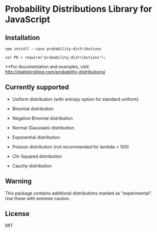 # Probability Distributions Library for JavaScript

## Installation

`npm install --save probability-distributions`


`var PD = require("probability-distributions");`

**For documentation and examples, visit: <a href="http://statisticsblog.com/probability-distributions/">http://statisticsblog.com/probability-distributions/</a>


## Currently supported

- Uniform distribution (with entropy option for standard uniform)

- Binomial distribution

- Negative Binomial distribution

- Normal (Gaussian) distribution

- Exponential distribution

- Poisson distribution (not recommended for lambda > 100)

- Chi-Squared distribution

- Cauchy distribution

## Warning

This package contains additional distributions marked as "experimental". Use these with extreme caution.


## License

MIT